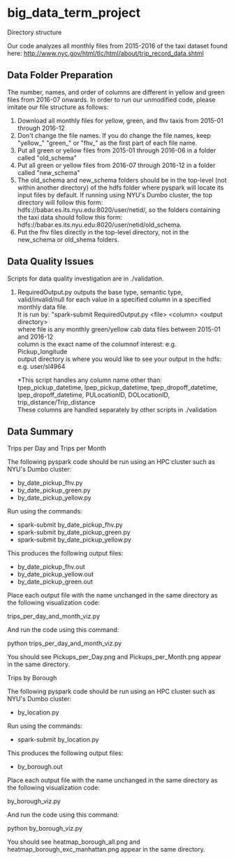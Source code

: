 # big_data_term_project

Directory structure

Our code analyzes all monthly files from 2015-2016 of the taxi dataset found here: http://www.nyc.gov/html/tlc/html/about/trip_record_data.shtml

## Data Folder Preparation
The number, names, and order of columns are different in yellow and green files from 2016-07 onwards. In order to run our unmodified code, please imitate our file structure as follows:

1. Download all monthly files for yellow, green, and fhv taxis from 2015-01 through 2016-12
2. Don't change the file names. If you do change the file names, keep "yellow_" "green_" or "fhv_" as the first part of each file name.
3. Put all green or yellow files from 2015-01 through 2016-06 in a folder called "old_schema"
4. Put all green or yellow files from 2016-07 through 2016-12 in a folder called "new_schema"
5. The old_schema and new_schema folders should be in the top-level (not within another directory) of the hdfs folder where pyspark will locate its input files by default. If running using NYU's Dumbo cluster, the top directory will follow this form: hdfs://babar.es.its.nyu.edu:8020/user/netid/, so the folders containing the taxi data should follow this form: hdfs://babar.es.its.nyu.edu:8020/user/netid/old_schema.
6. Put the fhv files directly in the top-level directory, not in the new_schema or old_shema folders.

## Data Quality Issues
Scripts for data quality investigation are in ./validation.
<ol>
<li>RequiredOutput.py outputs the base type, semantic type, valid/invalid/null for each value in a specified column in a specified monthly data file.<br/>
It is run by: "spark-submit RequiredOutput.py &#60;file&#62; &#60;column&#62; &#60;output directory&#62;<br/>
where file is any monthly green/yellow cab data files between 2015-01 and 2016-12<br/>
column is the exact name of the columnof interest: e.g. Pickup_longitude<br/>
output directory is where you would like to see your output in the hdfs: e.g. user/sl4964<br/>

<p>&#42;This script handles any column name other than:<br/>
tpep_pickup_datetime, lpep_pickup_datetime, tpep_dropoff_datetime, lpep_dropoff_datetime, PULocationID, DOLocationID, trip_distance/Trip_distance<br/>
These columns are handled separately by other scripts in ./validation</p>
</li>
</ol>

## Data Summary
Trips per Day and Trips per Month

The following pyspark code should be run using an HPC cluster such as NYU's Dumbo cluster:

+ by_date_pickup_fhv.py 
+ by_date_pickup_green.py 
+ by_date_pickup_yellow.py 

Run using the commands:  
+ spark-submit by_date_pickup_fhv.py 
+ spark-submit by_date_pickup_green.py 
+ spark-submit by_date_pickup_yellow.py 

This produces the following output files:  

+ by_date_pickup_fhv.out 
+ by_date_pickup_yellow.out 
+ by_date_pickup_green.out 

Place each output file with the name unchanged in the same directory as the following visualization code:  

trips_per_day_and_month_viz.py

And run the code using this command:

python trips_per_day_and_month_viz.py

You should see Pickups_per_Day.png and Pickups_per_Month.png appear in the same directory.

Trips by Borough

The following pyspark code should be run using an HPC cluster such as NYU's Dumbo cluster:

+ by_location.py

Run using the commands:  
+ spark-submit by_location.py

This produces the following output files:  

+ by_borough.out

Place each output file with the name unchanged in the same directory as the following visualization code:  

by_borough_viz.py

And run the code using this command:

python by_borough_viz.py

You should see heatmap_borough_all.png and heatmap_borough_exc_manhattan.png appear in the same directory.


